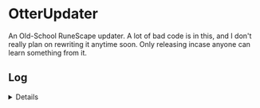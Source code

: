 # OtterUpdater


An Old-School RuneScape updater. A lot of bad code is in this, and I don't really plan on rewriting it anytime soon. Only releasing incase anyone can learn something from it.

## Log
<details>
<pre>
Running﻿ on revision 168

Identifying hooks... 0.649s
Collecting multipliers... 1.044s

 
⌂ Actor: ba
੦ byte hitsplatCount - ba.aj
੦ int idlePoseAnimation - ba.av * -801553363
੦ int interactingIndex - ba.bs * 857382859
੦ int poseAnimation - ba.bk * -1054311497
੦ int animation - ba.bo * -1498911453
੦ int animationDelay - ba.bh * -241491583
੦ int graphic - ba.bi * 1728289279
੦ int pathQueueSize - ba.ck * -1572892415
੦ int strictX - ba.at * -769054461
੦ int strictY - ba.ac * -1116788229
੦ hm healthBars - ba.bp
੦﻿ String overheadText - ba.au
੦ byte[] pathQueueTraversed - ba.cw
੦ int[] hitsplatTypes - ba.ay
੦ int[] hitsplats - ba.bm
੦ int[] hitsplatCycles - ba.bx
੦ int[] hitsplatIds - ba.bl
੦ int[] specialHitsplats - ba.bf
੦ int[] pathXQueue - ba.cu
੦ int[] pathYQueue - ba.cm
 
⌂ AnimationSequence: ke
 
⌂ Buffer: gc
੦ int caret - gc.k * 692266189
੦ byte[] payload - gc.o
 
⌂ Client: client
੦ int mouseX - bk.k * 505374563
੦ int mouseY - bk.x * -199746931
੦ int menuRowCount - client.kj * 1938402333
੦ int loginState - cx.aa * 1878211041
੦ int baseX - ex.ev * 1602829299
੦ int baseY - p.ek * 1659864947
੦ int energy - client.ln * -382455575
੦ int connectionState - client.bh * 298418965
੦ bc mouseRecorder - am.bv
੦ bz localPlayer - bm.ip
੦ el sceneGraph - ih.fj
੦ String loginResponse1 - cx.am
੦ String loginResponse2 - cx.ao
੦ String loginResponse3 - cx.ax
੦﻿ String username - cx.ad
੦ String password - cx.au
੦ boolean showFps - client.ba
੦ boolean menuOpen - client.jd
੦ boolean loginWorldSelectorOpen - cx.bk
੦ int[] menuOpcodes - client.ko
੦ int[] menuPrimaryArgs - client.km
੦ int[] menuSecondaryArgs - client.ke
੦ int[] menuTertiaryArgs - client.ks
੦ bz[] players - client.is
੦ cv[] npcs - client.dn
੦ String[] menuActions - client.kd
੦ String[] menuTargets - client.ka
੦ v[] grandExchangeOffers - client.qv
੦ in[][] interfaces - bc.m
 
⌂ DoublyNode: ht
੦ ht previous - ht.ct
੦ ht next - ht.cr
 
⌂ Entity: ed
੦ int height - ed.cs * -1062304309
 
⌂ Font: ki
 
⌂ GameEngine: br
੦﻿ Canvas canvas - br.ah
 
⌂ GrandExchangeOffer: v
੦ byte metadata - v.o
੦ int itemId - v.k * -1792802829
੦ int itemPrice - v.t * 558590353
੦ int itemQuantity - v.d * 1552450863
੦ int amountTransferred - v.h * 857031075
੦ int amountSpent - v.m * 259307607
 
⌂ InteractableObject: eb
੦ int uid - eb.w * -2055602271
 
⌂ InterfaceComponent: in
੦ int materialId - in.bm * -486562523
੦ int enabledMaterialId - in.bx * 1928945941
੦ int spriteId - in.bl * 736045261
੦ int borderThickness - in.bp * -1499926199
੦ int shadowColor - in.bs * -1218994597
੦﻿ int modelType - in.bk * 833868583
੦ int modelId - in.bn * -1760422313
੦ int modelOffsetX - in.bh * 289647105
੦ int modelOffsetY - in.bt * -360261819
੦ int xRotation - in.bi * -1845187995
੦ int zRotation - in.bc * -2014168321
੦ int yRotation - in.bv * 237697679
੦ int modelZoom - in.by * 1411471335
੦ int fontId - in.bd * 1092187191
੦ int textSpacing - in.cf * -2113608037
੦ int horizontalMargin - in.ce * -1741327221
੦ int verticalMargin - in.cl * 1894676433
੦ int xPadding - in.cb * -483485189
੦ int yPadding - in.cv * 191858229
੦ int config - in.ci * 1860666357
੦ int itemId - in.ew * 191731293
੦ int itemStackSize - in.em * -1248761781
੦ int boundsIndex - in.ee * 1083889127
੦ int renderCycle - in.eh * 1693748741
੦﻿ in parent - in.cy
੦ String text - in.bg
੦ String selectedAction - in.cq
੦ boolean textShadowed - in.cg
੦ in[] components - in.ey
 
⌂ Model: ei
 
⌂ MouseRecorder: bc
੦ int index - bc.t * 301739479
੦ Object lock - bc.k
੦ boolean running - bc.o
੦ int[] queueX - bc.d
੦ int[] queueY - bc.h
 
⌂ NameComposite: kz
੦ String formattedName - kz.k
੦ String name - kz.o
 ﻿
⌂ Node: hj
੦ long key - hj.cc
੦ hj next - hj.ca
੦ hj previous - hj.ch
 
⌂ Npc: cv
੦ jr definition - cv.o
 
⌂ NpcDefinition: jr
੦ int id - jr.h * 810016143
੦ String name - jr.m
੦ String[] actions - jr.b
 
⌂ PickableDecor: dk
 
⌂ PickableNode: cc
੦ int id - cc.o * -880558037
੦﻿ int stackSize - cc.k * -1734971795
 
⌂ Player: bz
੦ int totalLevel - bz.i * 992386861
੦ int combatLevel - bz.z * -2092196691
੦ kz nameComposite - bz.o
੦ String[] actions - bz.m
 
⌂ PlayerType: ip
੦ int spriteId - ip.z * 2075822368
੦ int permissions - ip.i * 464821425
੦ boolean tradable - ip.u
੦ boolean moderator - ip.x
 
⌂ RuneScript: cr
 
⌂ SceneGraph: el
੦ ej[][][] tiles - el.m
 ﻿
⌂ ScriptEvent: bi
੦ Object[] args - bi.o
 
⌂ Socket: fx
 
⌂ Tile: ej
੦ int strictY - ej.t * 1411450965
੦ int strictX - ej.k * -145538057
੦ int plane - ej.o * -303070873
੦ dk pickableDecor - ej.x
੦ eb[] interactableObjects - ej.a﻿﻿﻿
</pre>
</details>

